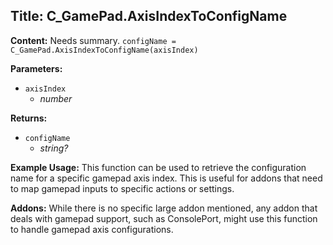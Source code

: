 ## Title: C_GamePad.AxisIndexToConfigName

**Content:**
Needs summary.
`configName = C_GamePad.AxisIndexToConfigName(axisIndex)`

**Parameters:**
- `axisIndex`
  - *number*

**Returns:**
- `configName`
  - *string?*

**Example Usage:**
This function can be used to retrieve the configuration name for a specific gamepad axis index. This is useful for addons that need to map gamepad inputs to specific actions or settings.

**Addons:**
While there is no specific large addon mentioned, any addon that deals with gamepad support, such as ConsolePort, might use this function to handle gamepad axis configurations.